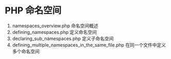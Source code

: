 # PHP 命名空间

1. namespaces_overview.php 命名空间概述
2. defining_namespaces.php 定义命名空间
3. declaring_sub_namespaces.php 定义子命名空间
4. defining_multiple_namespaces_in_the_same_file.php 在同一个文件中定义多个命名空间